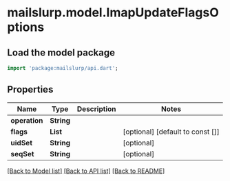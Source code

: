 # mailslurp.model.ImapUpdateFlagsOptions

## Load the model package
```dart
import 'package:mailslurp/api.dart';
```

## Properties
Name | Type | Description | Notes
------------ | ------------- | ------------- | -------------
**operation** | **String** |  | 
**flags** | **List<String>** |  | [optional] [default to const []]
**uidSet** | **String** |  | [optional] 
**seqSet** | **String** |  | [optional] 

[[Back to Model list]](../README#documentation-for-models) [[Back to API list]](../README#documentation-for-api-endpoints) [[Back to README]](../README)


